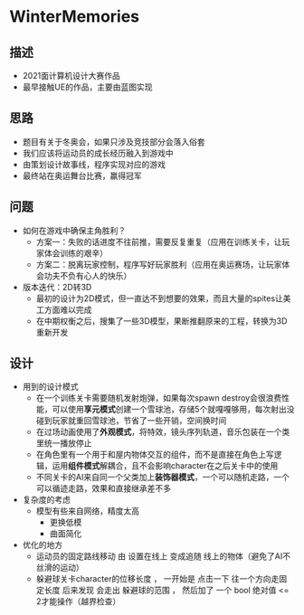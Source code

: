 # WinterMemories
## 描述
- 2021面计算机设计大赛作品
- 最早接触UE的作品，主要由蓝图实现
## 思路
- 题目有关于冬奥会，如果只涉及竞技部分会落入俗套
- 我们应该将运动员的成长经历融入到游戏中
- 由策划设计故事线，程序实现对应的游戏
- 最终站在奥运舞台比赛，赢得冠军
## 问题
- 如何在游戏中确保主角胜利？
  - 方案一：失败的话进度不往前推，需要反复重复（应用在训练关卡，让玩家体会训练的艰辛）
  - 方案二：脱离玩家控制，程序写好玩家胜利（应用在奥运赛场，让玩家体会功夫不负有心人的快乐）
- 版本迭代：2D转3D
  - 最初的设计为2D模式，但一直达不到想要的效果，而且大量的spites让美工方面难以完成
  - 在中期权衡之后，搜集了一些3D模型，果断推翻原来的工程，转换为3D重新开发
## 设计
- 用到的设计模式
  - 在一个训练关卡需要随机发射炮弹，如果每次spawn destroy会很浪费性能，可以使用**享元模式**创建一个雪球池，存储5个就嘎嘎够用，每次射出没碰到玩家就重回雪球池，节省了一些开销，空间换时间
  - 在过场动画使用了**外观模式**，将特效，镜头序列轨道，音乐包装在一个类里统一播放停止
  - 在角色里有一个用于和屋内物体交互的组件，而不是直接在角色上写逻辑，运用**组件模式**解耦合，且不会影响character在之后关卡中的使用
  - 不同关卡的AI来自同一个父类加上**装饰器模式**，一个可以随机走路，一个可以循迹走路，效果和直接继承差不多
- 复杂度的考虑
  - 模型有些来自网络，精度太高
    - 更换低模
    - 曲面简化
- 优化的地方
  - 运动员的固定路线移动 由 设置在线上 变成追随 线上的物体（避免了AI不丝滑的运动）
  - 躲避球关卡character的位移长度 ， 一开始是 点击一下  往一个方向走固定长度 后来发现 会走出 躲避球的范围 ， 然后加了 一个 bool  绝对值 <= 2才能操作（越界检查）
